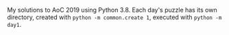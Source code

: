 My solutions to AoC 2019 using Python 3.8. Each day's puzzle has its own directory, created with `python -m common.create 1`, executed with `python -m day1`.  